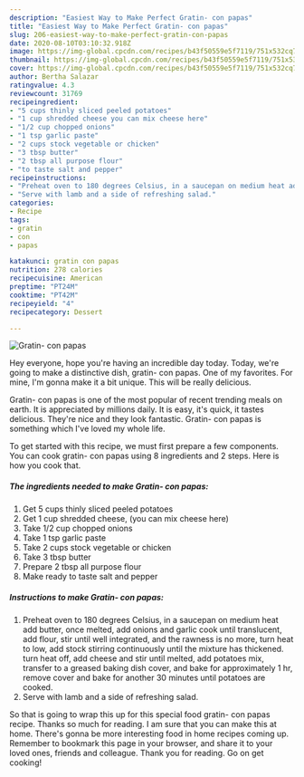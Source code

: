 ```yaml
---
description: "Easiest Way to Make Perfect Gratin- con papas"
title: "Easiest Way to Make Perfect Gratin- con papas"
slug: 206-easiest-way-to-make-perfect-gratin-con-papas
date: 2020-08-10T03:10:32.918Z
image: https://img-global.cpcdn.com/recipes/b43f50559e5f7119/751x532cq70/gratin-con-papas-recipe-main-photo.jpg
thumbnail: https://img-global.cpcdn.com/recipes/b43f50559e5f7119/751x532cq70/gratin-con-papas-recipe-main-photo.jpg
cover: https://img-global.cpcdn.com/recipes/b43f50559e5f7119/751x532cq70/gratin-con-papas-recipe-main-photo.jpg
author: Bertha Salazar
ratingvalue: 4.3
reviewcount: 31769
recipeingredient:
- "5 cups thinly sliced peeled potatoes"
- "1 cup shredded cheese you can mix cheese here"
- "1/2 cup chopped onions"
- "1 tsp garlic paste"
- "2 cups stock vegetable or chicken"
- "3 tbsp butter"
- "2 tbsp all purpose flour"
- "to taste salt and pepper"
recipeinstructions:
- "Preheat oven to 180 degrees Celsius, in a saucepan on medium heat add butter, once melted, add onions and garlic cook until translucent, add flour, stir until well integrated, and the rawness is no more, turn heat to low, add stock stirring continuously until the mixture has thickened. turn heat off, add cheese and stir until melted, add potatoes mix, transfer to a greased baking dish cover, and bake for approximately 1 hr, remove cover and bake for another 30 minutes until potatoes are cooked."
- "Serve with lamb and a side of refreshing salad."
categories:
- Recipe
tags:
- gratin
- con
- papas

katakunci: gratin con papas 
nutrition: 278 calories
recipecuisine: American
preptime: "PT24M"
cooktime: "PT42M"
recipeyield: "4"
recipecategory: Dessert

---
```



![Gratin- con papas](https://img-global.cpcdn.com/recipes/b43f50559e5f7119/751x532cq70/gratin-con-papas-recipe-main-photo.jpg)

Hey everyone, hope you're having an incredible day today. Today, we're going to make a distinctive dish, gratin- con papas. One of my favorites. For mine, I'm gonna make it a bit unique. This will be really delicious.



Gratin- con papas is one of the most popular of recent trending meals on earth. It is appreciated by millions daily. It is easy, it's quick, it tastes delicious. They're nice and they look fantastic. Gratin- con papas is something which I've loved my whole life.


To get started with this recipe, we must first prepare a few components. You can cook gratin- con papas using 8 ingredients and 2 steps. Here is how you cook that.

<!--inarticleads1-->

##### The ingredients needed to make Gratin- con papas:

1. Get 5 cups thinly sliced peeled potatoes
1. Get 1 cup shredded cheese, (you can mix cheese here)
1. Take 1/2 cup chopped onions
1. Take 1 tsp garlic paste
1. Take 2 cups stock vegetable or chicken
1. Take 3 tbsp butter
1. Prepare 2 tbsp all purpose flour
1. Make ready to taste salt and pepper




<!--inarticleads2-->

##### Instructions to make Gratin- con papas:

1. Preheat oven to 180 degrees Celsius, in a saucepan on medium heat add butter, once melted, add onions and garlic cook until translucent, add flour, stir until well integrated, and the rawness is no more, turn heat to low, add stock stirring continuously until the mixture has thickened. turn heat off, add cheese and stir until melted, add potatoes mix, transfer to a greased baking dish cover, and bake for approximately 1 hr, remove cover and bake for another 30 minutes until potatoes are cooked.
1. Serve with lamb and a side of refreshing salad.




So that is going to wrap this up for this special food gratin- con papas recipe. Thanks so much for reading. I am sure that you can make this at home. There's gonna be more interesting food in home recipes coming up. Remember to bookmark this page in your browser, and share it to your loved ones, friends and colleague. Thank you for reading. Go on get cooking!
